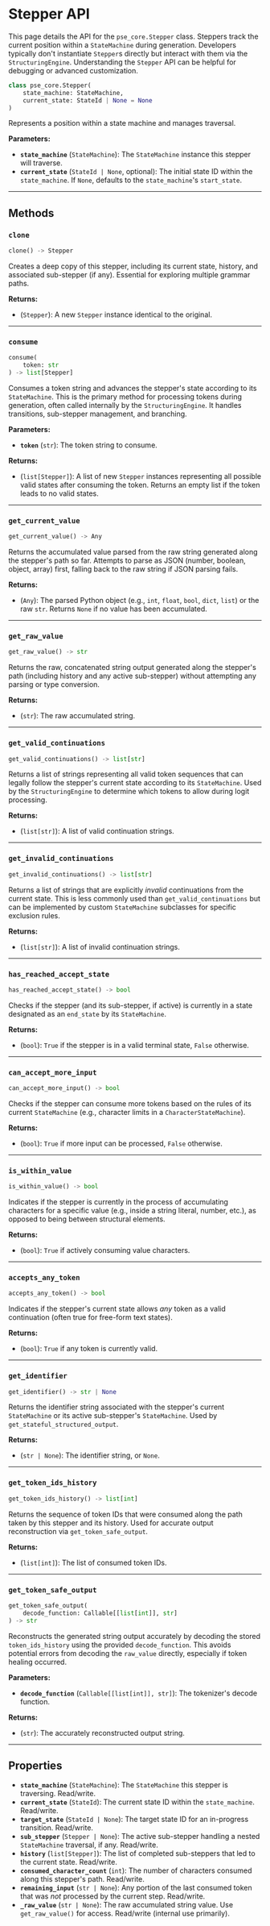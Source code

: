 # Stepper API

This page details the API for the `pse_core.Stepper` class. Steppers track the current position within a `StateMachine` during generation. Developers typically don't instantiate `Stepper`s directly but interact with them via the `StructuringEngine`. Understanding the `Stepper` API can be helpful for debugging or advanced customization.

```python
class pse_core.Stepper(
    state_machine: StateMachine,
    current_state: StateId | None = None
)
```

Represents a position within a state machine and manages traversal.

**Parameters:**

*   **`state_machine`** (`StateMachine`):
    The `StateMachine` instance this stepper will traverse.
*   **`current_state`** (`StateId | None`, optional):
    The initial state ID within the `state_machine`. If `None`, defaults to the `state_machine`'s `start_state`.

---

## Methods

### `clone`

```python
clone() -> Stepper
```

Creates a deep copy of this stepper, including its current state, history, and associated sub-stepper (if any). Essential for exploring multiple grammar paths.

**Returns:**

*   (`Stepper`): A new `Stepper` instance identical to the original.

---

### `consume`

```python
consume(
    token: str
) -> list[Stepper]
```

Consumes a token string and advances the stepper's state according to its `StateMachine`. This is the primary method for processing tokens during generation, often called internally by the `StructuringEngine`. It handles transitions, sub-stepper management, and branching.

**Parameters:**

*   **`token`** (`str`): The token string to consume.

**Returns:**

*   (`list[Stepper]`): A list of new `Stepper` instances representing all possible valid states after consuming the token. Returns an empty list if the token leads to no valid states.

---

### `get_current_value`

```python
get_current_value() -> Any
```

Returns the accumulated value parsed from the raw string generated along the stepper's path so far. Attempts to parse as JSON (number, boolean, object, array) first, falling back to the raw string if JSON parsing fails.

**Returns:**

*   (`Any`): The parsed Python object (e.g., `int`, `float`, `bool`, `dict`, `list`) or the raw `str`. Returns `None` if no value has been accumulated.

---

### `get_raw_value`

```python
get_raw_value() -> str
```

Returns the raw, concatenated string output generated along the stepper's path (including history and any active sub-stepper) without attempting any parsing or type conversion.

**Returns:**

*   (`str`): The raw accumulated string.

---

### `get_valid_continuations`

```python
get_valid_continuations() -> list[str]
```

Returns a list of strings representing all valid token sequences that can legally follow the stepper's current state according to its `StateMachine`. Used by the `StructuringEngine` to determine which tokens to allow during logit processing.

**Returns:**

*   (`list[str]`): A list of valid continuation strings.

---

### `get_invalid_continuations`

```python
get_invalid_continuations() -> list[str]
```

Returns a list of strings that are explicitly *invalid* continuations from the current state. This is less commonly used than `get_valid_continuations` but can be implemented by custom `StateMachine` subclasses for specific exclusion rules.

**Returns:**

*   (`list[str]`): A list of invalid continuation strings.

---

### `has_reached_accept_state`

```python
has_reached_accept_state() -> bool
```

Checks if the stepper (and its sub-stepper, if active) is currently in a state designated as an `end_state` by its `StateMachine`.

**Returns:**

*   (`bool`): `True` if the stepper is in a valid terminal state, `False` otherwise.

---

### `can_accept_more_input`

```python
can_accept_more_input() -> bool
```

Checks if the stepper can consume more tokens based on the rules of its current `StateMachine` (e.g., character limits in a `CharacterStateMachine`).

**Returns:**

*   (`bool`): `True` if more input can be processed, `False` otherwise.

---

### `is_within_value`

```python
is_within_value() -> bool
```

Indicates if the stepper is currently in the process of accumulating characters for a specific value (e.g., inside a string literal, number, etc.), as opposed to being between structural elements.

**Returns:**

*   (`bool`): `True` if actively consuming value characters.

---

### `accepts_any_token`

```python
accepts_any_token() -> bool
```

Indicates if the stepper's current state allows *any* token as a valid continuation (often true for free-form text states).

**Returns:**

*   (`bool`): `True` if any token is currently valid.

---

### `get_identifier`

```python
get_identifier() -> str | None
```

Returns the identifier string associated with the stepper's current `StateMachine` or its active sub-stepper's `StateMachine`. Used by `get_stateful_structured_output`.

**Returns:**

*   (`str | None`): The identifier string, or `None`.

---

### `get_token_ids_history`

```python
get_token_ids_history() -> list[int]
```

Returns the sequence of token IDs that were consumed along the path taken by this stepper and its history. Used for accurate output reconstruction via `get_token_safe_output`.

**Returns:**

*   (`list[int]`): The list of consumed token IDs.

---

### `get_token_safe_output`

```python
get_token_safe_output(
    decode_function: Callable[[list[int]], str]
) -> str
```

Reconstructs the generated string output accurately by decoding the stored `token_ids_history` using the provided `decode_function`. This avoids potential errors from decoding the `raw_value` directly, especially if token healing occurred.

**Parameters:**

*   **`decode_function`** (`Callable[[list[int]], str]`): The tokenizer's decode function.

**Returns:**

*   (`str`): The accurately reconstructed output string.

---

## Properties

*   **`state_machine`** (`StateMachine`):
    The `StateMachine` this stepper is traversing. Read/write.
*   **`current_state`** (`StateId`):
    The current state ID within the `state_machine`. Read/write.
*   **`target_state`** (`StateId | None`):
    The target state ID for an in-progress transition. Read/write.
*   **`sub_stepper`** (`Stepper | None`):
    The active sub-stepper handling a nested `StateMachine` traversal, if any. Read/write.
*   **`history`** (`list[Stepper]`):
    The list of completed sub-steppers that led to the current state. Read/write.
*   **`consumed_character_count`** (`int`):
    The number of characters consumed along this stepper's path. Read/write.
*   **`remaining_input`** (`str | None`):
    Any portion of the last consumed token that was *not* processed by the current step. Read/write.
*   **`_raw_value`** (`str | None`):
    The raw accumulated string value. Use `get_raw_value()` for access. Read/write (internal use primarily).